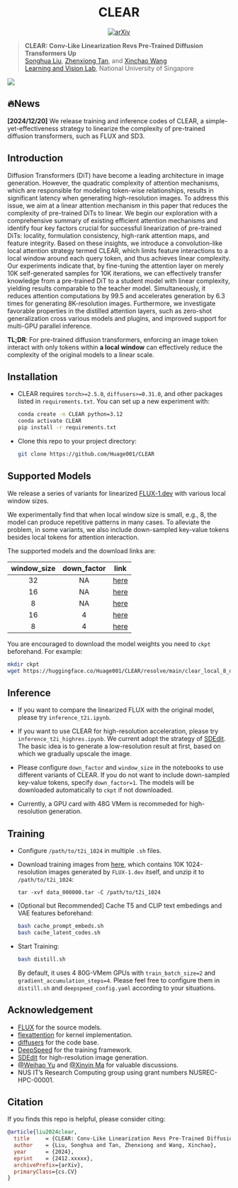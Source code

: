 <div align="center">

# CLEAR
<a href="https://arxiv.org/abs/2409.02097"><img src="https://img.shields.io/badge/arXiv-2412.xxxxx-A42C25.svg" alt="arXiv"></a> 
</div>


> **CLEAR: Conv-Like Linearization Revs Pre-Trained Diffusion Transformers Up**
> <br>
> [Songhua Liu](http://121.37.94.87/), 
> [Zhenxiong Tan](https://scholar.google.com/citations?user=HP9Be6UAAAAJ&hl=en), 
> and 
> [Xinchao Wang](https://sites.google.com/site/sitexinchaowang/)
> <br>
> [Learning and Vision Lab](http://lv-nus.org/), National University of Singapore
> <br>

![](./assets/teaser.png)

## 🔥News

**[2024/12/20]** We release training and inference codes of CLEAR, a simple-yet-effectiveness strategy to linearize the complexity of pre-trained diffusion transformers, such as FLUX and SD3.

## Introduction

Diffusion Transformers (DiT) have become a leading architecture in image generation. However, the quadratic complexity of attention mechanisms, which are responsible for modeling token-wise relationships, results in significant latency when generating high-resolution images. To address this issue, we aim at a linear attention mechanism in this paper that reduces the complexity of pre-trained DiTs to linear. We begin our exploration with a comprehensive summary of existing efficient attention mechanisms and identify four key factors crucial for successful linearization of pre-trained DiTs: locality, formulation consistency, high-rank attention maps, and feature integrity. Based on these insights, we introduce a convolution-like local attention strategy termed CLEAR, which limits feature interactions to a local window around each query token, and thus achieves linear complexity. 
Our experiments indicate that, by fine-tuning the attention layer on merely 10K self-generated samples for 10K iterations, we can effectively transfer knowledge from a pre-trained DiT to a student model with linear complexity, yielding results comparable to the teacher model. Simultaneously, it reduces attention computations by 99.5 and accelerates generation by 6.3 times for generating 8K-resolution images. Furthermore, we investigate favorable properties in the distilled attention layers, such as zero-shot generalization cross various models and plugins, and improved support for multi-GPU parallel inference.

**TL;DR**: For pre-trained diffusion transformers, enforcing an image token interact with only tokens within **a local window** can effectively reduce the complexity of the original models to a linear scale.

## Installation

* CLEAR requires ``torch>=2.5.0``, ``diffusers>=0.31.0``, and other packages listed in ``requirements.txt``. You can set up a new experiment with:

  ```bash
  conda create -n CLEAR python=3.12
  conda activate CLEAR
  pip install -r requirements.txt
  ```

* Clone this repo to your project directory:

  ``` bash
  git clone https://github.com/Huage001/CLEAR
  ```

## Supported Models

We release a series of variants for linearized [FLUX-1.dev](https://huggingface.co/black-forest-labs/FLUX.1-dev) with various local window sizes. 

We experimentally find that when local window size is small, e.g., 8, the model can produce repetitive patterns in many cases. To alleviate the problem, in some variants, we also include down-sampled key-value tokens besides local tokens for attention interaction.

The supported models and the download links are:

| window_size | down_factor |                             link                             |
| :---------: | :---------: | :----------------------------------------------------------: |
|     32      |     NA      | [here](https://huggingface.co/Huage001/CLEAR/resolve/main/clear_local_32.safetensors) |
|     16      |     NA      | [here](https://huggingface.co/Huage001/CLEAR/resolve/main/clear_local_16.safetensors) |
|      8      |     NA      | [here](https://huggingface.co/Huage001/CLEAR/resolve/main/clear_local_8.safetensors) |
|     16      |      4      | [here](https://huggingface.co/Huage001/CLEAR/resolve/main/clear_local_16_down_4.safetensors) |
|      8      |      4      | [here](https://huggingface.co/Huage001/CLEAR/resolve/main/clear_local_8_down_4.safetensors) |

You are encouraged to download the model weights you need to ``ckpt`` beforehand. For example:

```bash
mkdir ckpt
wget https://huggingface.co/Huage001/CLEAR/resolve/main/clear_local_8_down_4.safetensors
```

## Inference

* If you want to compare the linearized FLUX with the original model, please try ``inference_t2i.ipynb``.

* If you want to use CLEAR for high-resolution acceleration, please try ``inference_t2i_highres.ipynb``. We current adopt the strategy of [SDEdit](https://huggingface.co/docs/diffusers/v0.30.2/en/api/pipelines/stable_diffusion/img2img#image-to-image). The basic idea is to generate a low-resolution result at first, based on which we gradually upscale the image.

* Please configure ``down_factor`` and ``window_size`` in the notebooks to use different variants of CLEAR. If you do not want to include down-sampled key-value tokens, specify ``down_factor=1``. The models will be downloaded automatically to ``ckpt`` if not downloaded.

* Currently, a GPU card with 48G VMem is recommeded for high-resolution generation.


## Training

* Configure ``/path/to/t2i_1024`` in multiple ``.sh`` files.

* Download training images from [here](https://huggingface.co/datasets/jackyhate/text-to-image-2M/resolve/main/data_1024_10K/data_000000.tar), which contains 10K 1024-resolution images generated by ``FLUX-1.dev`` itself, and unzip it to ``/path/to/t2i_1024``:

  ```
  tar -xvf data_000000.tar -C /path/to/t2i_1024
  ```

* [Optional but Recommended] Cache T5 and CLIP text embedings and VAE features beforehand:

  ```bash
  bash cache_prompt_embeds.sh
  bash cache_latent_codes.sh
  ```

* Start Training:

  ```bash
  bash distill.sh
  ```

  By default, it uses 4 80G-VMem GPUs with ``train_batch_size=2`` and ``gradient_accumulation_steps=4``. Please feel free to configure them in ``distill.sh`` and ``deepspeed_config.yaml`` according to your situations.

## Acknowledgement

* [FLUX](https://blackforestlabs.ai/announcing-black-forest-labs/) for the source models.
* [flexattention](https://pytorch.org/blog/flexattention/) for kernel implementation.
* [diffusers](https://github.com/huggingface/diffusers) for the code base.
* [DeepSpeed](https://github.com/microsoft/DeepSpeed) for the training framework.
* [SDEdit](https://huggingface.co/docs/diffusers/v0.30.2/en/api/pipelines/stable_diffusion/img2img#image-to-image) for high-resolution image generation.
* [@Weihao Yu](https://github.com/yuweihao) and [@Xinyin Ma](https://github.com/horseee) for valuable discussions.
* NUS IT’s Research Computing group using grant numbers NUSREC-HPC-00001.

## Citation

If you finds this repo is helpful, please consider citing:

```bib
@article{liu2024clear,
  title     = {CLEAR: Conv-Like Linearization Revs Pre-Trained Diffusion Transformers Up},
  author    = {Liu, Songhua and Tan, Zhenxiong and Wang, Xinchao},
  year      = {2024},
  eprint    = {2412.xxxxx},
  archivePrefix={arXiv},
  primaryClass={cs.CV}
}
```
